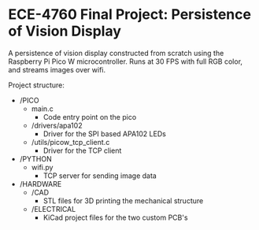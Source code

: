 # ECE-4760 Final Project: Persistence of Vision Display
A persistence of vision display constructed from scratch using the Raspberry Pi Pico W microcontroller. Runs at 30 FPS with full RGB color, and streams images over wifi.

Project structure:
 - /PICO
	 - main.c
		 - Code entry point on the pico
	 - /drivers/apa102
		- Driver for the SPI based APA102 LEDs
	 - /utils/picow_tcp_client.c
		 - Driver for the TCP client
 - /PYTHON
	 - wifi.py
		 - TCP server for sending image data
 - /HARDWARE
	 - /CAD
		 - STL files for 3D printing the mechanical structure
	 - /ELECTRICAL
		 - KiCad project files for the two custom PCB's
